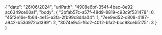 { 
  "date": "26/06/2024",
  "urlPath": "4908e6bf-354f-4bac-8e92-ac6349ce03a1",
  "body": {
  "3bfab57c-a57f-48d9-8819-c93c9f531478": 0,
  "45f2e16e-fb64-4e15-a3fa-2fb99c8d4a04": 1,
  "7ee9ed52-c808-4187-a942-b53d972cd399": 2,
  "8074e9c5-f6c2-4012-bfa2-bcc98ceb5175": 3
}
}
